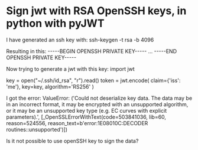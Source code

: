 
# Sign jwt with RSA OpenSSH keys, in python with pyJWT

I have generated an ssh key with:
ssh-keygen -t rsa -b 4096

Resulting in this:
-----BEGIN OPENSSH PRIVATE KEY-----
...
-----END OPENSSH PRIVATE KEY-----

Now trying to generate a jwt with this key:
import jwt

key = open("~/.ssh/id_rsa", "r").read()
token = jwt.encode(
    claim={'iss': 'me'},
    key=key,
    algorithm='RS256'
)

I got the error:
ValueError: ('Could not deserialize key data. The data may be in an incorrect format, it may be encrypted with an unsupported algorithm, or it may be an unsupported key type (e.g. EC curves with explicit parameters).', [_OpenSSLErrorWithText(code=503841036, lib=60, reason=524556, reason_text=b'error:1E08010C:DECODER routines::unsupported')])

Is it not possible to use openSSH key to sign the data?

        